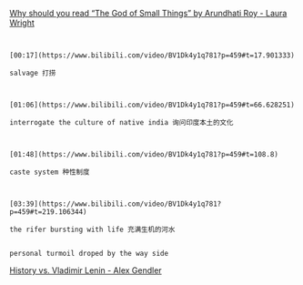 [Why should you read “The God of Small Things” by Arundhati Roy - Laura Wright](https://www.bilibili.com/video/BV1Dk4y1q781?p=459)

```ad-note


[00:17](https://www.bilibili.com/video/BV1Dk4y1q781?p=459#t=17.901333)

salvage 打捞

```

```ad-note


[01:06](https://www.bilibili.com/video/BV1Dk4y1q781?p=459#t=66.628251)

interrogate the culture of native india 询问印度本土的文化

```

```ad-note


[01:48](https://www.bilibili.com/video/BV1Dk4y1q781?p=459#t=108.8)

caste system 种性制度

```

```ad-note


[03:39](https://www.bilibili.com/video/BV1Dk4y1q781?p=459#t=219.106344)

the rifer bursting with life 充满生机的河水

```

```ad-note

personal turmoil droped by the way side  

```

[History vs. Vladimir Lenin - Alex Gendler](https://www.bilibili.com/video/BV1Dk4y1q781?p=460)